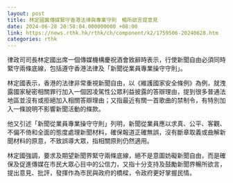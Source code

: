 ```yaml
---
layout: post
title: 林定國冀傳媒緊守香港法律與專業守則　暢所欲言提意見
date: 2024-06-28 20:58:04.000000000 +08:00
link: https://news.rthk.hk/rthk/ch/component/k2/1759506-20240628.htm
categories: rthk
---
```


律政司司長林定國出席一個傳媒機構慶祝酒會致辭時表示，行使新聞自由必須同時緊守兩條底線，包括遵守香港法律及「新聞從業員專業操守守則」。

林定國表示，香港的法律非常重視新聞自由，以《維護國家安全條例》為例，就洩露國家秘密相關罪行加入一個因凌駕性公眾利益披露的答辯理由，提到很多普通法地區並沒有或拒絕加入相關答辯理由；又指最近有關一首歌曲的禁制令，有特別加入一條說明不影響新聞活動的條款。

他又引述「新聞從業員專業操守守則」列明，新聞從業員應以求真、公平、客觀、不偏不倚和全面的態度處理新聞材料，確保報道正確無誤，沒有斷章取義或曲解新聞材料的原意，不致誤導大眾，指相關原則仍然適用。

林定國強調，要求及期望新聞界緊守兩條底線，絕不是意圖妨礙新聞自由，而是確保及促進傳媒在市民大眾心目中的公信力，又指十分支持及鼓勵新聞界暢所欲言，提出意見、批評，發揮作為市民與政府的橋樑，令政府更好掌握民情。
